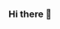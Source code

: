 ### Hi there 👋

<!--
**SRISLAB/srislab** is a ✨ _special_ ✨ repository because its `README.md` (this file) appears on your GitHub profile.
This a homepage for the SRIS Lab
 

 

